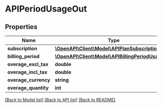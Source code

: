 # APIPeriodUsageOut

## Properties
Name | Type | Description | Notes
------------ | ------------- | ------------- | -------------
**subscription** | [**\OpenAPI\Client\Model\APIPlanSubscriptionOut**](APIPlanSubscriptionOut.md) |  | [optional] 
**billing_period** | [**\OpenAPI\Client\Model\APIBillingPeriodUsageOut**](APIBillingPeriodUsageOut.md) |  | [optional] 
**overage_excl_tax** | **double** |  | [optional] 
**overage_incl_tax** | **double** |  | [optional] 
**overage_currency** | **string** |  | [optional] 
**overage_quantity** | **int** |  | [optional] 

[[Back to Model list]](../README.md#documentation-for-models) [[Back to API list]](../README.md#documentation-for-api-endpoints) [[Back to README]](../README.md)


